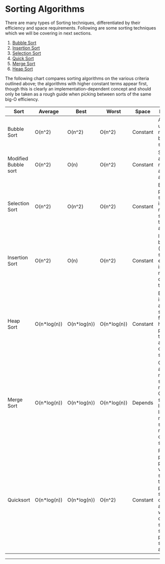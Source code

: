 # Sorting Algorithms

There are many types of Sorting techniques, differentiated by their efficiency and space requirements. Following are some sorting techniques which we will be covering in next sections.

1. [Bubble Sort](bubble-sort.html)
2. [Insertion Sort](insertion-sort.html)
3. [Selection Sort](selection-sort.html)
4. [Quick Sort](quick-sort.html)
5. [Merge Sort](merge-sort.html)
6. [Heap Sort](heap-sort.html)

The following chart compares sorting algorithms on the various criteria outlined above; the algorithms with higher constant terms appear first, though this is clearly an implementation-dependent concept and should only be taken as a rough guide when picking between sorts of the same big-O efficiency.

| Sort                  | Average     | Best        | Worst       | Space    | Remarks                                                      |
| --------------------- | ----------- | ----------- | ----------- | -------- | ------------------------------------------------------------ |
| Bubble Sort           | O(n^2)      | O(n^2)      | O(n^2)      | Constant | Always use a modified bubble sort                            |
| Modified  Bubble sort | O(n^2)      | O(n)        | O(n^2)      | Constant | Stops after reaching a sorted array                          |
| Selection  Sort       | O(n^2)      | O(n^2)      | O(n^2)      | Constant | Even a perfectly sorted input requires scanning the entire array |
| Insertion  Sort       | O(n^2)      | O(n)        | O(n^2)      | Constant | In the best case (already sorted), every insert requires constant time |
| Heap  Sort            | O(n*log(n)) | O(n*log(n)) | O(n*log(n)) | Constant | By using input array as storage for the heap, it is possible to achieve constant space |
| Merge  Sort           | O(n*log(n)) | O(n*log(n)) | O(n*log(n)) | Depends  | On arrays, merge sort requires O(n) space; on linked lists, merge sort requires constant space |
| Quicksort             | O(n*log(n)) | O(n*log(n)) | O(n^2)      | Constant | Randomly picking a pivot value (or shuffling the array prior to  sorting) can help avoid worst case scenarios such as a perfectly sorted  array. |

------